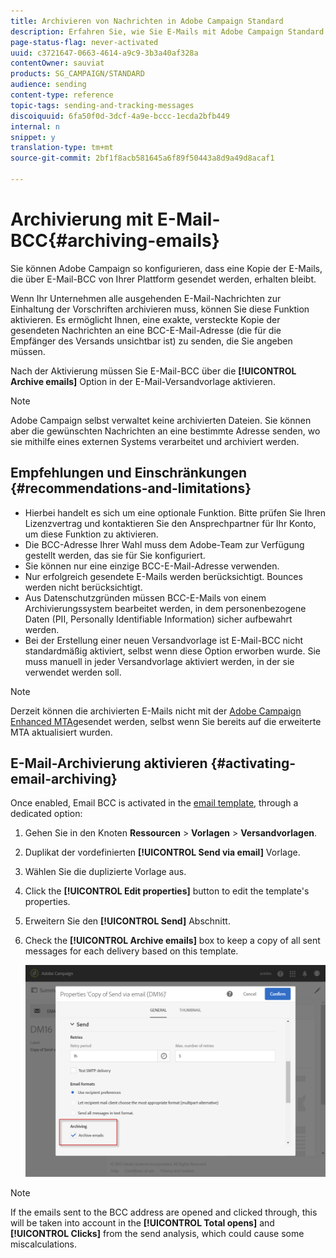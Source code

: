 ```yaml
---
title: Archivieren von Nachrichten in Adobe Campaign Standard
description: Erfahren Sie, wie Sie E-Mails mit Adobe Campaign Standard mithilfe einer BCC-E-Mail-Adresse archivieren.
page-status-flag: never-activated
uuid: c3721647-0663-4614-a9c9-3b3a40af328a
contentOwner: sauviat
products: SG_CAMPAIGN/STANDARD
audience: sending
content-type: reference
topic-tags: sending-and-tracking-messages
discoiquuid: 6fa50f0d-3dcf-4a9e-bccc-1ecda2bfb449
internal: n
snippet: y
translation-type: tm+mt
source-git-commit: 2bf1f8acb581645a6f89f50443a8d9a49d8acaf1

---
```



# Archivierung mit E-Mail-BCC{#archiving-emails}

Sie können Adobe Campaign so konfigurieren, dass eine Kopie der E-Mails, die über E-Mail-BCC von Ihrer Plattform gesendet werden, erhalten bleibt.

Wenn Ihr Unternehmen alle ausgehenden E-Mail-Nachrichten zur Einhaltung der Vorschriften archivieren muss, können Sie diese Funktion aktivieren. Es ermöglicht Ihnen, eine exakte, versteckte Kopie der gesendeten Nachrichten an eine BCC-E-Mail-Adresse (die für die Empfänger des Versands unsichtbar ist) zu senden, die Sie angeben müssen.

Nach der Aktivierung müssen Sie E-Mail-BCC über die **[!UICONTROL Archive emails]** Option in der E-Mail-Versandvorlage aktivieren.

>[!NOTE]
>
>Adobe Campaign selbst verwaltet keine archivierten Dateien. Sie können aber die gewünschten Nachrichten an eine bestimmte Adresse senden, wo sie mithilfe eines externen Systems verarbeitet und archiviert werden.

## Empfehlungen und Einschränkungen   {#recommendations-and-limitations}

* Hierbei handelt es sich um eine optionale Funktion. Bitte prüfen Sie Ihren Lizenzvertrag und kontaktieren Sie den Ansprechpartner für Ihr Konto, um diese Funktion zu aktivieren.
* Die BCC-Adresse Ihrer Wahl muss dem Adobe-Team zur Verfügung gestellt werden, das sie für Sie konfiguriert.
* Sie können nur eine einzige BCC-E-Mail-Adresse verwenden.
* Nur erfolgreich gesendete E-Mails werden berücksichtigt. Bounces werden nicht berücksichtigt.
* Aus Datenschutzgründen müssen BCC-E-Mails von einem Archivierungssystem bearbeitet werden, in dem personenbezogene Daten (PII, Personally Identifiable Information) sicher aufbewahrt werden.
* Bei der Erstellung einer neuen Versandvorlage ist E-Mail-BCC nicht standardmäßig aktiviert, selbst wenn diese Option erworben wurde. Sie muss manuell in jeder Versandvorlage aktiviert werden, in der sie verwendet werden soll.

>[!NOTE]
>
>Derzeit können die archivierten E-Mails nicht mit der [Adobe Campaign Enhanced MTA](https://helpx.adobe.com/campaign/kb/campaign-enhanced-mta.html)gesendet werden, selbst wenn Sie bereits auf die erweiterte MTA aktualisiert wurden.

## E-Mail-Archivierung aktivieren   {#activating-email-archiving}

Once enabled, Email BCC is activated in the [email template](../../start/using/marketing-activity-templates.md), through a dedicated option:

1. Gehen Sie in den Knoten **Ressourcen** > **Vorlagen** > **Versandvorlagen**.
1. Duplikat der vordefinierten **[!UICONTROL Send via email]** Vorlage.
1. Wählen Sie die duplizierte Vorlage aus.
1. Click the **[!UICONTROL Edit properties]** button to edit the template&#39;s properties.
1. Erweitern Sie den **[!UICONTROL Send]** Abschnitt.
1. Check the **[!UICONTROL Archive emails]** box to keep a copy of all sent messages for each delivery based on this template.

   ![](assets/email_archiving.png)

>[!NOTE]
>
>If the emails sent to the BCC address are opened and clicked through, this will be taken into account in the **[!UICONTROL Total opens]** and **[!UICONTROL Clicks]** from the send analysis, which could cause some miscalculations.